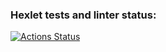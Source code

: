 ### Hexlet tests and linter status:
[![Actions Status](https://github.com/alex-vo/frontend-project-lvl4/workflows/hexlet-check/badge.svg)](https://github.com/alex-vo/frontend-project-lvl4/actions)
